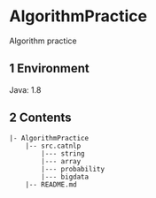 # AlgorithmPractice

Algorithm practice

## 1 Environment

Java: 1.8

## 2 Contents

    |- AlgorithmPractice
        |-- src.catnlp
            |--- string
            |--- array
            |--- probability
            |--- bigdata
        |-- README.md
            